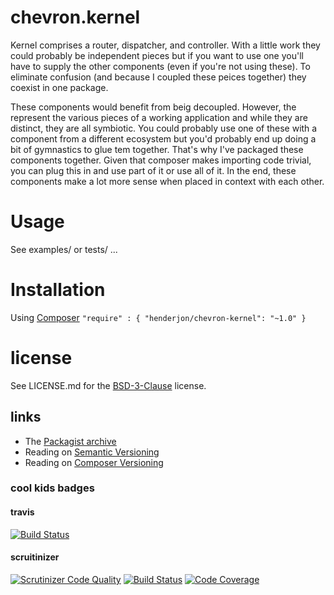 # chevron.kernel

Kernel comprises a router, dispatcher, and controller. With a little work they
could probably be independent pieces but if you want to use one you'll have to
supply the other components (even if you're not using these). To eliminate
confusion (and because I coupled these peices together) they coexist in one
package.

These components would benefit from beig decoupled. However, the represent the various
pieces of a working application and while they are distinct, they are all symbiotic.
You could probably use one of these with a component from a different ecosystem but
you'd probably end up doing a bit of gymnastics to glue tem together. That's why
I've packaged these components together. Given that composer makes importing code
trivial, you can plug this in and use part of it or use all of it. In the end,
these components make a lot more sense when placed in context with each other.

# Usage

See examples/ or tests/ ...

# Installation

Using [Composer](http://getcomposer.org/) `"require" : { "henderjon/chevron-kernel": "~1.0" }`

# license

See LICENSE.md for the [BSD-3-Clause](http://opensource.org/licenses/BSD-3-Clause) license.

## links

  - The [Packagist archive](https://packagist.org/packages/henderjon/chevron-kernel)
  - Reading on [Semantic Versioning](http://semver.org/)
  - Reading on [Composer Versioning](https://getcomposer.org/doc/01-basic-usage.md#package-versions)

### cool kids badges

#### travis

[![Build Status](https://travis-ci.org/henderjon/chevron.kernel.svg?branch=master)](https://travis-ci.org/henderjon/chevron.kernel)

#### scruitinizer

[![Scrutinizer Code Quality](https://scrutinizer-ci.com/g/henderjon/chevron.kernel/badges/quality-score.png?b=master)](https://scrutinizer-ci.com/g/henderjon/chevron.kernel/?branch=master)
[![Build Status](https://scrutinizer-ci.com/g/henderjon/chevron.kernel/badges/build.png?b=master)](https://scrutinizer-ci.com/g/henderjon/chevron.kernel/build-status/master)
[![Code Coverage](https://scrutinizer-ci.com/g/henderjon/chevron.kernel/badges/coverage.png?b=master)](https://scrutinizer-ci.com/g/henderjon/chevron.kernel/?branch=master)




